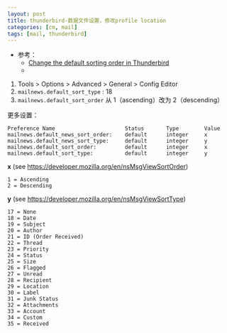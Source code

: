 ```yaml
---
layout: post
title: thunderbird-数据文件设置，修改profile location
categories: [cm, mail]
tags: [mail, thunderbird]
---
```


* 参考： 
  * [Change the default sorting order in Thunderbird](https://superuser.com/a/13551)
  * []()



1. Tools \> Options \> Advanced \> General \> Config Editor
1. `mailnews.default_sort_type` : 18
1. `mailnews.default_sort_order` 从 1（ascending）改为 2（descending）


更多设置：

~~~
Preference Name                      Status       Type        Value
mailnews.default_news_sort_order:    default      integer     x
mailnews.default_news_sort_type:     default      integer     y
mailnews.default_sort_order:         default      integer     x
mailnews.default_sort_type:          default      integer     y
~~~

**x** (see <https://developer.mozilla.org/en/nsMsgViewSortOrder>)

~~~
1 = Ascending
2 = Descending
~~~

**y** (see https://developer.mozilla.org/en/nsMsgViewSortType)

~~~
17 = None
18 = Date
19 = Subject
20 = Author
21 = ID (Order Received)
22 = Thread
23 = Priority
24 = Status
25 = Size
26 = Flagged
27 = Unread
28 = Recipient
29 = Location
30 = Label
31 = Junk Status
32 = Attachments
33 = Account
34 = Custom
35 = Received
~~~


